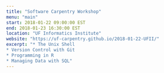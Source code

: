 ```yaml
---
title: "Software Carpentry Workshop"
menu: "main"
start: 2018-01-22 09:00:00 EST
end: 2018-01-23 16:30:00 EST
location: "UF Informatics Institute"
website: "https://uf-carpentry.github.io/2018-01-22-UFII/"
excerpt: "* The Unix Shell
* Version Control with Git
* Programming in R
* Managing Data with SQL"
---
```



